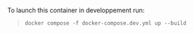 To launch this container in developpement run: <br>
>```docker compose -f docker-compose.dev.yml up --build```